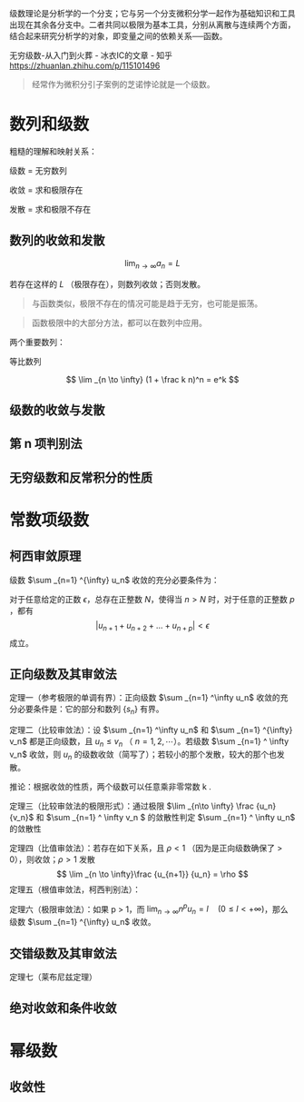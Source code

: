 级数理论是分析学的一个分支；它与另一个分支微积分学一起作为基础知识和工具出现在其余各分支中。二者共同以极限为基本工具，分别从离散与连续两个方面，结合起来研究分析学的对象，即变量之间的依赖关系──函数。

无穷级数-从入门到火葬 - 冰衣IC的文章 - 知乎 https://zhuanlan.zhihu.com/p/115101496

> 经常作为微积分引子案例的芝诺悖论就是一个级数。

# 数列和级数

粗糙的理解和映射关系：

级数 = 无穷数列

收敛 = 求和极限存在

发散 = 求和极限不存在

## 数列的收敛和发散

$$
\lim _{n\to \infty} a_n = L
$$

若存在这样的 $L$ （极限存在），则数列收敛；否则发散。

> 与函数类似，极限不存在的情况可能是趋于无穷，也可能是振荡。

> 函数极限中的大部分方法，都可以在数列中应用。

两个重要数列：

等比数列


$$
\lim _{n \to \infty} (1 + \frac k n)^n = e^k
$$


## 级数的收敛与发散



## 第  n 项判别法





## 无穷级数和反常积分的性质





# 常数项级数



## 柯西审敛原理

级数 $\sum _{n=1} ^{\infty} u_n$ 收敛的充分必要条件为：

对于任意给定的正数 $\epsilon$，总存在正整数 $N$，使得当 $n>N$ 时，对于任意的正整数 $p$ ，都有
$$
|u_{n+1} + u _{n+2} + \dots + u_{n+p}| < \epsilon
$$
成立。



## 正向级数及其审敛法

定理一（参考极限的单调有界）：正向级数 $\sum _{n=1} ^\infty u_n$ 收敛的充分必要条件是：它的部分和数列 $\{s_n\}$ 有界。

定理二（比较审敛法）：设 $\sum _{n=1} ^\infty u_n$ 和 $\sum _{n=1} ^{\infty} v_n$ 都是正向级数，且 $u_n \leqslant v_n$ （ $n = 1,2,\cdots$）。若级数 $\sum _{n=1} ^ \infty v_n$ 收敛，则 $u_n$ 的级数收敛（简写了）；若较小的那个发散，较大的那个也发散。

推论：根据收敛的性质，两个级数可以任意乘非零常数 k .

定理三（比较审敛法的极限形式）：通过极限 $\lim _{n\to \infty} \frac {u_n} {v_n}$ 和 $\sum _{n=1} ^ \infty v_n $ 的敛散性判定 $\sum _{n=1} ^ \infty u_n$ 的敛散性

定理四（比值审敛法）：若存在如下关系，且 $\rho < 1$ （因为是正向级数确保了 > 0），则收敛；$\rho > 1$ 发散
$$
\lim _{n \to \infty}\frac {u_{n+1}} {u_n} = \rho
$$
定理五（根值审敛法，柯西判别法）：

定理六（极限审敛法）：如果 p > 1，而 $\lim _{n\to \infty} n^p u_n = l \quad (0 \leqslant l < + \infty)$，那么级数 $\sum _{n=1} ^{\infty} u_n$ 收敛。

## 交错级数及其审敛法

定理七（莱布尼兹定理）



## 绝对收敛和条件收敛



# 幂级数





## 收敛性



